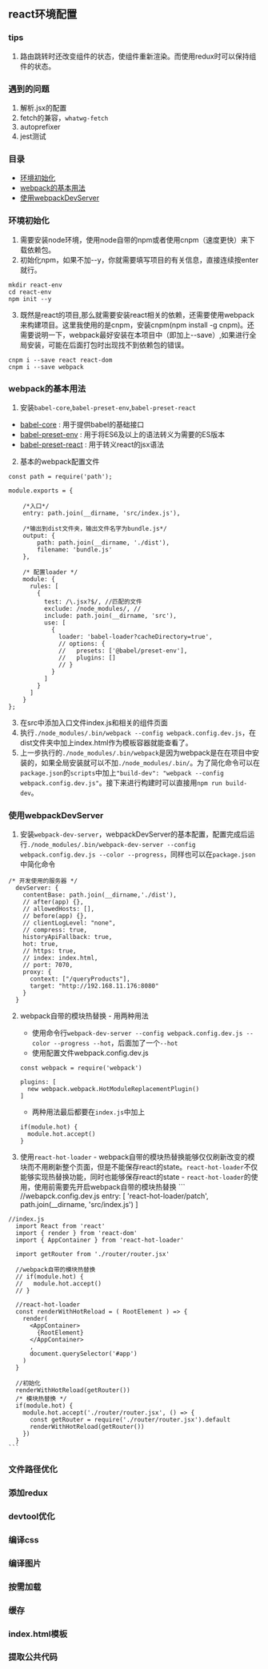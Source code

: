 ## react环境配置

### tips
  1. 路由跳转时还改变组件的状态，使组件重新渲染。而使用redux时可以保持组件的状态。

### 遇到的问题
  1. 解析.jsx的配置
  2. fetch的兼容，`whatwg-fetch`
  3. autoprefixer
  4. jest测试

### 目录
  * [环境初始化](#环境初始化)
  * [webpack的基本用法](#webpack的基本用法)
  * [使用webpackDevServer](#使用webpackDevServer)

### 环境初始化
  1. 需要安装node环境，使用node自带的npm或者使用cnpm（速度更快）来下载依赖包。
  2. 初始化npm，如果不加--y，你就需要填写项目的有关信息，直接连续按enter就行。
  ```
  mkdir react-env
  cd react-env
  npm init --y 
  ```
  3. 既然是react的项目,那么就需要安装react相关的依赖，还需要使用webpack来构建项目。这里我使用的是cnpm，安装cnpm(npm install -g cnpm)。还需要说明一下，webpack最好安装在本项目中（即加上--save）,如果进行全局安装，可能在后面打包时出现找不到依赖包的错误。
  ```
  cnpm i --save react react-dom
  cnpm i --save webpack
  ```

### webpack的基本用法
  1. 安装`babel-core`,`babel-preset-env`,`babel-preset-react`
  - [babel-core](http://babeljs.io/docs/core-packages/#other-packages) : 用于提供babel的基础接口
  - [babel-preset-env](http://babeljs.io/docs/plugins/preset-env/#top) : 用于将ES6及以上的语法转义为需要的ES版本
  - [babel-preset-react](http://babeljs.io/docs/plugins/preset-react/#install) : 用于转义react的jsx语法
  2. 基本的webpack配置文件
  ```
  const path = require('path');

  module.exports = {
  
      /*入口*/
      entry: path.join(__dirname, 'src/index.js'),
      
      /*输出到dist文件夹，输出文件名字为bundle.js*/
      output: {
          path: path.join(__dirname, './dist'),
          filename: 'bundle.js'
      },

      /* 配置loader */
      module: {
        rules: [
          {
            test: /\.jsx?$/, //匹配的文件
            exclude: /node_modules/, //
            include: path.join(__dirname, 'src'),
            use: [
              {
                loader: 'babel-loader?cacheDirectory=true',
                // options: {
                //   presets: ['@babel/preset-env'],
                //   plugins: []
                // }
              }
            ]
          }
        ]
      }
  };
  ```
  3. 在src中添加入口文件index.js和相关的组件页面
  4. 执行`./node_modules/.bin/webpack --config webpack.config.dev.js`，在dist文件夹中加上index.html作为模板容器就能查看了。
  5. 上一步执行的`./node_modules/.bin/webpack`是因为webpack是在在项目中安装的，如果全局安装就可以不加`./node_modules/.bin/`。为了简化命令可以在`package.json`的`scripts`中加上`"build-dev": "webpack --config webpack.config.dev.js"`。接下来进行构建时可以直接用`npm run build-dev`。

### 使用webpackDevServer
  1. 安装`webpack-dev-server`，webpackDevServer的基本配置，配置完成后运行`./node_modules/.bin/webpack-dev-server --config webpack.config.dev.js --color --progress`，同样也可以在`package.json`中简化命令
  ```
  /* 开发使用的服务器 */
    devServer: {
      contentBase: path.join(__dirname,'./dist'),
      // after(app) {},
      // allowedHosts: [],
      // before(app) {},
      // clientLogLevel: "none",
      // compress: true,
      historyApiFallback: true,
      hot: true,
      // https: true,
      // index: index.html,
      // port: 7070,
      proxy: {
        context: ["/queryProducts"],
        target: "http://192.168.11.176:8080"
      }
    }
  ```
  2. webpack自带的模块热替换
    - 用两种用法
      - 使用命令行`webpack-dev-server --config webpack.config.dev.js --color --progress --hot`，后面加了一个`--hot`
      - 使用配置文件webpack.config.dev.js
      ```
      const webpack = require('webpack')

      plugins: [
        new webpack.webpack.HotModuleReplacementPlugin()
      ]
      ```
      - 两种用法最后都要在`index.js`中加上
      ```
      if(module.hot) {
        module.hot.accept()
      }
      ```

  3. 使用`react-hot-loader`
    - webpack自带的模块热替换能够仅仅刷新改变的模块而不用刷新整个页面，但是不能保存react的state。`react-hot-loader`不仅能够实现热替换功能，同时也能够保存react的state
    - `react-hot-loader`的使用，使用前需要先开启webpack自带的模块热替换
    ```
    //webapck.config.dev.js
      entry: [
        'react-hot-loader/patch',
        path.join(__dirname, 'src/index.js')
      ]

    //index.js
      import React from 'react'
      import { render } from 'react-dom'
      import { AppContainer } from 'react-hot-loader'

      import getRouter from './router/router.jsx'

      //webpack自带的模块热替换
      // if(module.hot) {
      //   module.hot.accept()
      // }

      //react-hot-loader
      const renderWithHotReload = ( RootElement ) => {
        render(
          <AppContainer>
            {RootElement}
          </AppContainer>
          ,
          document.querySelector('#app')
        )
      }

      //初始化
      renderWithHotReload(getRouter())
      /* 模块热替换 */
      if(module.hot) {
        module.hot.accept('./router/router.jsx', () => {
          const getRouter = require('./router/router.jsx').default
          renderWithHotReload(getRouter())
        })
      }
    ```

### 文件路径优化

### 添加redux

### devtool优化

### 编译css

### 编译图片

### 按需加载

### 缓存

### index.html模板

### 提取公共代码



